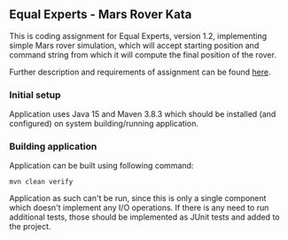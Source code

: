 Equal Experts - Mars Rover Kata
---
This is coding assignment for Equal Experts, version 1.2, implementing simple Mars rover simulation, which will accept starting position
and command string from which it will compute the final position of the rover.

Further description and requirements of assignment can be found [here](doc/Candidate_Instructions.pdf).<br>


### Initial setup

Application uses Java 15 and Maven 3.8.3 which should be installed (and configured) on system building/running application.

### Building application

Application can be built using following command:
```
mvn clean verify
```

Application as such can't be run, since this is only a single component which doesn't implement any I/O operations.
If there is any need to run additional tests, those should be implemented as JUnit tests and added to the project.
